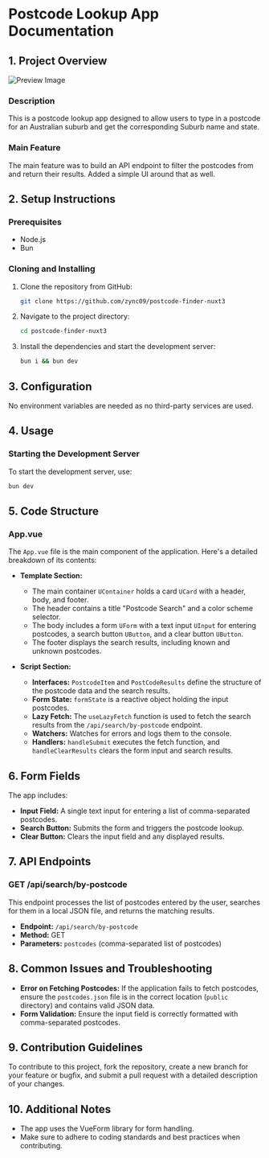 # Postcode Lookup App Documentation

## 1. Project Overview
![Preview Image](https://i.imgur.com/UVdOacl.png)

### Description
This is a postcode lookup app designed to allow users to type in a postcode for an Australian suburb and get the corresponding Suburb name and state.

### Main Feature
The main feature was to build an API endpoint to filter the postcodes from and return their results. Added a simple UI around that as well.

## 2. Setup Instructions

### Prerequisites
- Node.js
- Bun

### Cloning and Installing
1. Clone the repository from GitHub:
    ```bash
    git clone https://github.com/zync09/postcode-finder-nuxt3
    ```
2. Navigate to the project directory:
    ```bash
    cd postcode-finder-nuxt3
    ```
3. Install the dependencies and start the development server:
    ```bash
    bun i && bun dev
    ```

## 3. Configuration
No environment variables are needed as no third-party services are used.

## 4. Usage

### Starting the Development Server
To start the development server, use:
```bash
bun dev
```

## 5. Code Structure

### App.vue
The `App.vue` file is the main component of the application. Here's a detailed breakdown of its contents:

- **Template Section:**
  - The main container `UContainer` holds a card `UCard` with a header, body, and footer.
  - The header contains a title "Postcode Search" and a color scheme selector.
  - The body includes a form `UForm` with a text input `UInput` for entering postcodes, a search button `UButton`, and a clear button `UButton`.
  - The footer displays the search results, including known and unknown postcodes.

- **Script Section:**
  - **Interfaces:** `PostcodeItem` and `PostCodeResults` define the structure of the postcode data and the search results.
  - **Form State:** `formState` is a reactive object holding the input postcodes.
  - **Lazy Fetch:** The `useLazyFetch` function is used to fetch the search results from the `/api/search/by-postcode` endpoint.
  - **Watchers:** Watches for errors and logs them to the console.
  - **Handlers:** `handleSubmit` executes the fetch function, and `handleClearResults` clears the form input and search results.

## 6. Form Fields
The app includes:
- **Input Field:** A single text input for entering a list of comma-separated postcodes.
- **Search Button:** Submits the form and triggers the postcode lookup.
- **Clear Button:** Clears the input field and any displayed results.

## 7. API Endpoints

### GET /api/search/by-postcode
This endpoint processes the list of postcodes entered by the user, searches for them in a local JSON file, and returns the matching results.

- **Endpoint:** `/api/search/by-postcode`
- **Method:** GET
- **Parameters:** `postcodes` (comma-separated list of postcodes)

## 8. Common Issues and Troubleshooting

- **Error on Fetching Postcodes:** If the application fails to fetch postcodes, ensure the `postcodes.json` file is in the correct location (`public` directory) and contains valid JSON data.
- **Form Validation:** Ensure the input field is correctly formatted with comma-separated postcodes.

## 9. Contribution Guidelines
To contribute to this project, fork the repository, create a new branch for your feature or bugfix, and submit a pull request with a detailed description of your changes.

## 10. Additional Notes
- The app uses the VueForm library for form handling.
- Make sure to adhere to coding standards and best practices when contributing.
